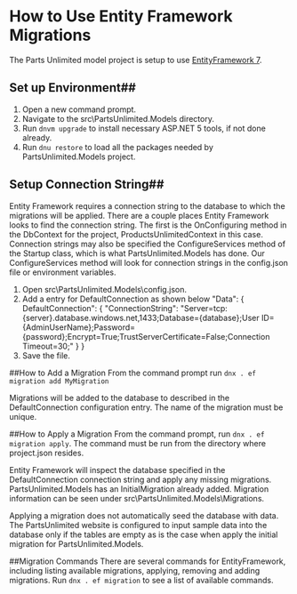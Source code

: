 # How to Use Entity Framework Migrations

The Parts Unlimited model project is setup to use [EntityFramework 7](https://github.com/aspnet/EntityFramework).  

## Set up Environment##
1. Open a new command prompt.
2. Navigate to the src\PartsUnlimited.Models directory.
3. Run `dnvm upgrade` to install necessary ASP.NET 5 tools, if not done already.
4. Run `dnu restore` to load all the packages needed by PartsUnlimited.Models project.

## Setup Connection String##
Entity Framework requires a connection string to the database to which the migrations will be applied.  There are a couple places Entity Framework looks to find the connection string.  The first is the OnConfiguring method in the DbContext for the project, ProductsUnlimitedContext in this case.  Connection strings may also be specified the ConfigureServices method of the Startup class, which is what PartsUnlimited.Models has done.  Our ConfigureServices method will look for connection strings in the config.json file or environment variables.

1. Open src\PartsUnlimited.Models\config.json.
2. Add a entry for DefaultConnection as shown below
    "Data": {
        DefaultConnection": {
            "ConnectionString": "Server=tcp:{server}.database.windows.net,1433;Database={database};User ID={AdminUserName};Password={password};Encrypt=True;TrustServerCertificate=False;Connection Timeout=30;"
        }
    }
3. Save the file.

##How to Add a Migration
From the command prompt run `dnx . ef migration add MyMigration`

Migrations will be added to the database to described in the DefaultConnection configuration entry.  The name of the migration must  be unique.

##How to Apply a Migration
From the command prompt, run `dnx . ef migration apply`.  The command must be run from the directory where project.json resides.

Entity Framework will inspect the database specified in the DefaultConnection connection string and apply any missing migrations.  PartsUnlimited.Models has an InitialMigration already added.  Migration information can be seen under src\PartsUnlimited.Models\Migrations.

Applying a migration does not automatically seed the database with data.  The PartsUnlimited website is configured to input sample data into the database only if the tables are empty as is the case when apply the initial migration for PartsUnlimited.Models.

##Migration Commands
There are several commands for EntityFramework, including listing available migrations, applying, removing and adding migrations.  Run `dnx . ef migration` to see a list of available commands.
